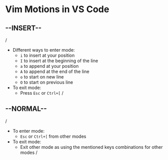 # Vim Motions in VS Code

--INSERT--
-
/
- Different ways to enter mode:
  - `i` to insert at your position
  - `I` to insert at the beginning of the line
  - `a` to append at your position
  - `A` to append at the end of the line
  - `o` to start on new line
  - `O` to start on previous line 
- To exit mode:
  - Press `Esc` or `Ctrl+[`
/

--NORMAL--
-

/
- To enter mode:
  - `Esc` or `Ctrl+[` from other modes
- To exit mode:
  - Exit other mode as using the mentioned keys combinations for other modes
/


